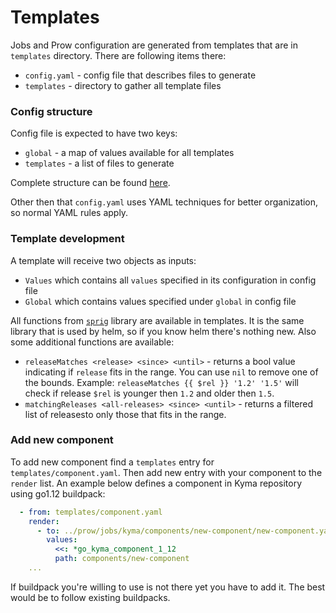 # Templates

Jobs and Prow configuration are generated from templates that are in `templates` directory. There are following items there:

- `config.yaml` - config file that describes files to generate
- `templates` - directory to gather all template files

### Config structure

Config file is expected to have two keys:

- `global` - a map of values available for all templates
- `templates` - a list of files to generate

Complete structure can be found [here](../../development/tools/cmd/rendertemplates/main.go).

Other then that `config.yaml` uses YAML techniques for better organization, so normal YAML rules apply.

### Template development

A template will receive two objects as inputs:
- `Values` which contains all `values` specified in its configuration in config file
- `Global` which contains values specified under `global` in config file

All functions from [`sprig`](https://github.com/Masterminds/sprig) library are available in templates. It is the same library that is used by helm, so if you know helm there's nothing new. Also some additional functions are available:
- `releaseMatches <release> <since> <until>` - returns a bool value indicating if `release` fits in the range. You can use `nil` to remove one of the bounds. Example: `releaseMatches {{ $rel }} '1.2' '1.5'` will check if release `$rel` is younger then `1.2` and older then `1.5`.
- `matchingReleases <all-releases> <since> <until>` - returns a filtered list of releasesto only those that fits in the range.

### Add new component

To add new component find a `templates` entry for `templates/component.yaml`. Then add new entry with your component to the `render` list. An example below defines a component in Kyma repository using go1.12 buildpack:
```yaml
  - from: templates/component.yaml
    render:
      - to: ../prow/jobs/kyma/components/new-component/new-component.yaml
        values:
          <<: *go_kyma_component_1_12
          path: components/new-component
    ...
```

If buildpack you're willing to use is not there yet you have to add it. The best would be to follow existing buildpacks.